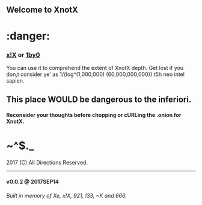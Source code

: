 ## Welcome to XnotX

# :danger:
### [x!X](http://github.com/XnotX) or [1by0](http://github.com/1by0)


You can use it to comprehend the extent of XnotX depth.
Get lost if you don,t consider ye' as 
1/{log^(1,000,000) (60,000,000,000)} t5h neo intel sapien.

## This place WOULD be dangerous to the inferiori. 
#### Reconsider your thoughts before chopping or cURLing the .onion for XnotX.



# ~^$._



2017 (C) All Directions Reserved.

---

#### v0.0.2 @ 2017SEP14
###### Built in memory of Xe, x!X, 921, !33, ~K and 666.
